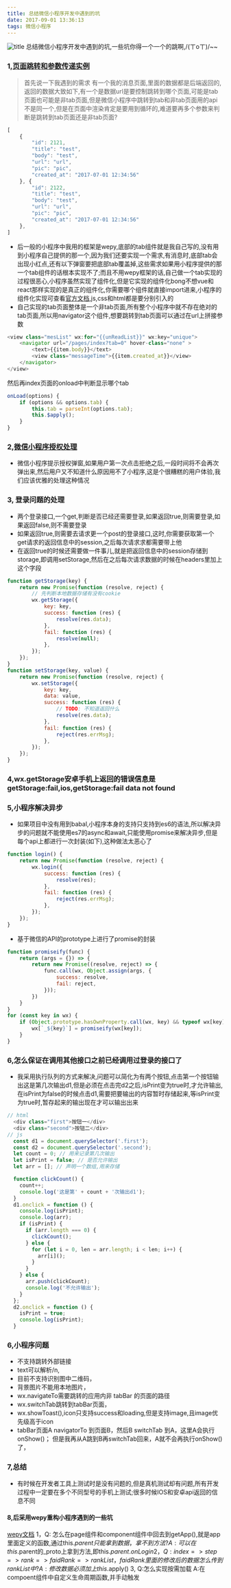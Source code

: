 ```yaml
---
title: 总结微信小程序开发中遇到的坑
date: 2017-09-01 13:36:13
tags: 微信小程序
---
```

![title](http://www.kviso.com/softnews/UploadPic/2016-12/2016123111185421229.jpg)
总结微信小程序开发中遇到的坑,一些坑你得一个一个的跳啊,/(ㄒoㄒ)/~~
<!--more-->
### 1,[页面跳转和参数传递实例](http://www.jb51.net/article/103590.htm)
> 首先说一下我遇到的需求
有一个我的消息页面,里面的数据都是后端返回的,返回的数据大致如下,有一个是数据url是要控制跳转到哪个页面,可能是tab页面也可能是非tab页面,但是微信小程序中跳转到tab和非tab页面用的api不是同一个,但是在页面中渲染肯定是要用到循环的,难道要再多个参数来判断是跳转到tab页面还是非tab页面?

```js
[
    {
        "id": 2121,
        "title": "test",
        "body": "test",
        "url": "url",
        "pic": "pic",
        "created_at": "2017-07-01 12:34:56"
    }, {
        "id": 2122,
        "title": "test",
        "body": "test",
        "url": "url",
        "pic": "pic",
        "created_at": "2017-07-01 12:34:56"
    },
]
```
- 后一般的小程序中我用的框架是wepy,底部的tab组件就是我自己写的,没有用到小程序自己提供的那一个,因为我们还要实现一个需求,有消息时,底部tab会出现小红点,还有以下弹窗要把底部tab覆盖掉,这些需求如果用小程序提供的那一个tab组件的话根本实现不了;而且不用wepy框架的话,自己做一个tab实现的过程很恶心,小程序虽然实现了组件化,但是它实现的组件化bong不想vue和react那样实现的是真正的组件化,你需要哪个组件就直接import进来,小程序的组件化实现可查看[官方文档](https://mp.weixin.qq.com/debug/wxadoc/dev/framework/app-service/module.html),js,css和html都是要分别引入的
- 自己实现的tab页面整体是一个非tab页面,所有整个小程序中就不存在绝对的tab页面,所以用navigator这个组件,想要跳转到tab页面可以通过在url上拼接参数

```js
<view class="mesList" wx:for="{{unReadList}}" wx:key="unique">
    <navigator url="/pages/index?tab=0" hover-class="none" >
        <text>{{item.body}}</text>
        <view class="messageTime">{{item.created_at}}</view>
    </navigator>
</view>
```
然后再index页面的onload中判断显示哪个tab
```js
onLoad(options) {
    if (options && options.tab) {
        this.tab = parseInt(options.tab);
        this.$apply();
    }
}
```


### 2,[微信小程序授权处理](https://devework.com/weixin-weapp-auth-failed.html)
- 微信小程序提示授权弹窗,如果用户第一次点击拒绝之后,一段时间将不会再次弹出来,然后用户又不知道什么原因用不了小程序,这是个很糟糕的用户体验,我们应该优雅的处理这种情况


### 3, 登录问题的处理
- 两个登录接口,一个get,判断是否已经还需要登录,如果返回true,则需要登录,如果返回false,则不需要登录
- 如果返回true,则需要去请求更一个post的登录接口,这时,你需要获取第一个get请求的返回信息中的session,之后每次请求求都需要带上他
- 在返回true的时候还需要做一件事儿,就是把返回信息中的session存储到storage,即调用setStorage,然后在之后每次请求数据的时候在headers里加上这个字段
```js
function getStorage(key) {
    return new Promise(function (resolve, reject) {
        // 先判断本地数据存储有没有cookie
        wx.getStorage({
            key: key,
            success: function (res) {
                resolve(res.data);
            },
            fail: function (res) {
                resolve(null);
            },
        });
    });
}
function setStorage(key, value) {
    return new Promise(function (resolve, reject) {
        wx.setStorage({
            key: key,
            data: value,
            success: function (res) {
                // TODO: 不知道返回什么
                resolve(res.data);
            },
            fail: function (res) {
                reject(res.errMsg);
            },
        });
    });
}
```
### 4,wx.getStorage安卓手机上返回的错误信息是getStorage:fail,ios,getStorage:fail data not found

### 5,小程序解决异步
- 如果项目中没有用到babal,小程序本身的支持只支持到es6的语法,所以解决异步的问题就不能使用es7的async和await,只能使用promise来解决异步,但是每个api上都进行一次封装(如下),这种做法太恶心了
```js
function login() {
    return new Promise(function (resolve, reject) {
        wx.login({
            success: function (res) {
                resolve(res);
            },
            fail: function (res) {
                reject(res.errMsg);
            },
        });
    });
}

```
- 基于微信的API的prototype上进行了promise的封装
```js
function promiseify(func) {
    return (args = {}) => {
        return new Promise((resolve, reject) => {
            func.call(wx, Object.assign(args, {
                success: resolve,
                fail: reject,
            }));
        })
    }
}
for (const key in wx) {
    if (Object.prototype.hasOwnProperty.call(wx, key) && typeof wx[key] === 'function') {
        wx[`_${key}`] = promiseify(wx[key]);
    }
}
```
### 6,怎么保证在调用其他接口之前已经调用过登录的接口了
- 我采用执行队列的方式来解决,问题可以简化为有两个按钮,点击第一个按钮输出这是第几次输出d1,但是必须在点击完d2之后,isPrint变为true时,才允许输出,在isPrint为false的时候点击d1,需要把要输出的内容暂时存储起来,等isPrint变为true时,暂存起来的输出现在才可以输出出来
```js
// html
  <div class="first">按钮一</div>
  <div class="second">按钮二</div>
// js
  const d1 = document.querySelector('.first');
  const d2 = document.querySelector('.second');
  let count = 0; // 用来记录第几次输出
  let isPrint = false; // 是否允许输出
  let arr = []; // 声明一个数组,用来存储

  function clickCount() {
    count++;
    console.log('这是第' + count + '次输出d1');
  }
  d1.onclick = function () {
    console.log(isPrint);
    console.log(arr);
    if (isPrint) {
      if (arr.length === 0) {
        clickCount();
      } else {
        for (let i = 0, len = arr.length; i < len; i++) {
          arr[i]();
        }
      }
    } else {
      arr.push(clickCount);
      console.log('不允许输出');
    }
  };
  d2.onclick = function () {
    isPrint = true;
    console.log(isPrint);
  }

```
###  6,小程序问题
- 不支持跳转外部链接
- text可以解析/n,
- 目前不支持识别图中二维码，
- 背景图片不能用本地图片，
- wx.navigateTo需要跳转的应用内非 tabBar 的页面的路径
- wx.switchTab跳转到tabBar页面，
- wx.showToast(),icon只支持success和loading,但是支持image,且image优先级高于icon
- tabBar页面A   navigatorTo 到页面B，然后B   switchTab 到A，这里A会执行onShow()；
但是我再从A跳到B再switchTab回来，A就不会再执行onShow()了，

###  7,总结
- 有时候在开发者工具上测试时是没有问题的,但是真机测试却有问题,所有开发过程中一定要在多个不同型号的手机上测试;很多时候IOS和安卓api返回的信息不同

#### 8,后采用wepy重构小程序遇到的一些坑
[wepy文档](https://wepyjs.github.io/wepy/#/)
1，Q: 怎么在page组件和component组件中回去到getApp(),就是app里面定义的函数,通过this.$parent只能拿到数据，拿不到方法?
A:可以在this.$parent的_proto上拿到方法,即this.$parent.onLogin
2，Q:index  => step => rank => faidRank => rankList ，faidRank里面的修改后的数据怎么传到rankList中?
A:修改数据必须加上this.$apply()
3, Q:怎么实现按需加载
A:在compoent组件中自定义生命周期函数,并手动触发